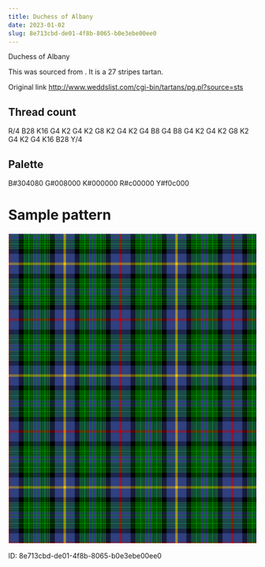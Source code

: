 ```yaml
---
title: Duchess of Albany
date: 2023-01-02
slug: 8e713cbd-de01-4f8b-8065-b0e3ebe00ee0
---
```

Duchess of Albany

This was sourced from <no value>.  It is a 27 stripes tartan.

Original link http://www.weddslist.com/cgi-bin/tartans/pg.pl?source=sts

## Thread count
R/4 B28 K16 G4 K2 G4 K2 G8 K2 G4 K2 G4 B8 G4 B8 G4 K2 G4 K2 G8 K2 G4 K2 G4 K16 B28 Y/4

## Palette
B#304080 G#008000 K#000000 R#c00000 Y#f0c000

# Sample pattern

![Tartan detail](tartan.png "R/4 B28 K16 G4 K2 G4 K2 G8 K2 G4 K2 G4 B8 G4 B8 G4 K2 G4 K2 G8 K2 G4 K2 G4 K16 B28 Y/4 tartan")

ID: 8e713cbd-de01-4f8b-8065-b0e3ebe00ee0